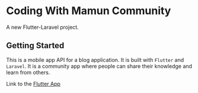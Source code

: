 # Coding With Mamun Community

A new Flutter-Laravel project.

## Getting Started

This is a mobile app API for a blog application. It is built with `Flutter` and `Laravel`. It is a community app where people can share their knowledge and learn from others.

Link to the [Flutter App]('https://github.com/mr-mamun-50/CWM_Community')
